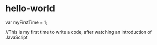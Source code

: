 # hello-world
var myFirstTime = 1;

//This is my first time to write a code, after watching an introduction of JavaScript


